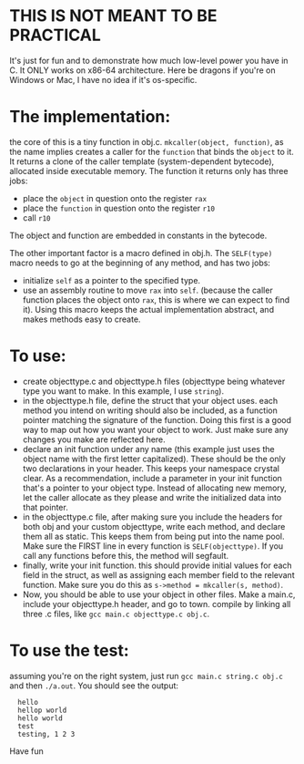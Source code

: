 # THIS IS NOT MEANT TO BE PRACTICAL
It's just for fun and to demonstrate how much low-level power you have in C.
It ONLY works on x86-64 architecture. Here be dragons if you're on Windows or Mac, I have no idea if it's os-specific.

# The implementation:
the core of this is a tiny function in obj.c. `mkcaller(object, function)`, as the name implies creates a caller for the `function` that binds the `object` to it. It returns a clone of the caller template (system-dependent bytecode), allocated inside executable memory.
The function it returns only has three jobs:
- place the `object` in question onto the register `rax`
- place the `function` in question onto the register `r10`
- call `r10`

The object and function are embedded in constants in the bytecode.

The other important factor is a macro defined in obj.h. The `SELF(type)` macro needs to go at the beginning of any method, and has two jobs:
- initialize `self` as a pointer to the specified type.
- use an assembly routine to move `rax` into `self`. (because the caller function places the object onto `rax`, this is where we can expect to find it).
Using this macro keeps the actual implementation abstract, and makes methods easy to create.

# To use:
- create objecttype.c and objecttype.h files (objecttype being whatever type you want to make. In this example, I use `string`).
- in the objecttype.h file, define the struct that your object uses. each method you intend on writing should also be included, as a function pointer matching the signature of the function.
  Doing this first is a good way to map out how you want your object to work. Just make sure any changes you make are reflected here.
- declare an init function under any name (this example just uses the object name with the first letter capitalized).
  These should be the only two declarations in your header. This keeps your namespace crystal clear.
  As a recommendation, include a parameter in your init function that's a pointer to your object type. Instead of allocating new memory, let the caller allocate as they please and write the initialized data into that pointer.
- in the objecttype.c file, after making sure you include the headers for both obj and your custom objecttype, write each method, and declare them all as static. This keeps them from being put into the name pool. Make sure the FIRST line in every function is `SELF(objecttype)`. If you call any functions before this, the method will segfault.
- finally, write your init function. this should provide initial values for each field in the struct, as well as assigning each member field to the relevant function. Make sure you do this as `s->method = mkcaller(s, method)`.
- Now, you should be able to use your object in other files. Make a main.c, include your objecttype.h header, and go to town. compile by linking all three .c files, like `gcc main.c objecttype.c obj.c`.

# To use the test:
assuming you're on the right system, just run `gcc main.c string.c obj.c` and then `./a.out`. You should see the output:
```
  hello
  hellop world
  hello world
  test
  testing, 1 2 3
```
Have fun
